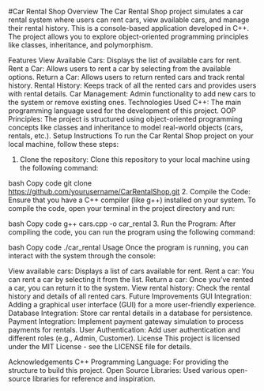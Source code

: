 #Car Rental Shop
Overview
The Car Rental Shop project simulates a car rental system where users can rent cars, view available cars, and manage their rental history. This is a console-based application developed in C++. The project allows you to explore object-oriented programming principles like classes, inheritance, and polymorphism.

Features
View Available Cars: Displays the list of available cars for rent.
Rent a Car: Allows users to rent a car by selecting from the available options.
Return a Car: Allows users to return rented cars and track rental history.
Rental History: Keeps track of all the rented cars and provides users with rental details.
Car Management: Admin functionality to add new cars to the system or remove existing ones.
Technologies Used
C++: The main programming language used for the development of this project.
OOP Principles: The project is structured using object-oriented programming concepts like classes and inheritance to model real-world objects (cars, rentals, etc.).
Setup Instructions
To run the Car Rental Shop project on your local machine, follow these steps:

1. Clone the repository:
Clone this repository to your local machine using the following command:

bash
Copy code
git clone https://github.com/yourusername/CarRentalShop.git
2. Compile the Code:
Ensure that you have a C++ compiler (like g++) installed on your system. To compile the code, open your terminal in the project directory and run:

bash
Copy code
g++ cars.cpp -o car_rental
3. Run the Program:
After compiling the code, you can run the program using the following command:

bash
Copy code
./car_rental
Usage
Once the program is running, you can interact with the system through the console:

View available cars: Displays a list of cars available for rent.
Rent a car: You can rent a car by selecting it from the list.
Return a car: Once you’ve rented a car, you can return it to the system.
View rental history: Check the rental history and details of all rented cars.
Future Improvements
GUI Integration: Adding a graphical user interface (GUI) for a more user-friendly experience.
Database Integration: Store car rental details in a database for persistence.
Payment Integration: Implement payment gateway simulation to process payments for rentals.
User Authentication: Add user authentication and different roles (e.g., Admin, Customer).
License
This project is licensed under the MIT License - see the LICENSE file for details.

Acknowledgements
C++ Programming Language: For providing the structure to build this project.
Open Source Libraries: Used various open-source libraries for reference and inspiration.
